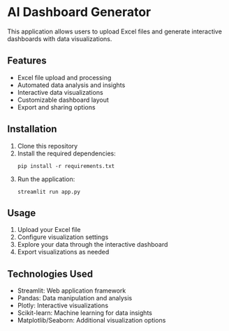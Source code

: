 # AI Dashboard Generator

This application allows users to upload Excel files and generate interactive dashboards with data visualizations.

## Features

- Excel file upload and processing
- Automated data analysis and insights
- Interactive data visualizations
- Customizable dashboard layout
- Export and sharing options

## Installation

1. Clone this repository
2. Install the required dependencies:
   ```
   pip install -r requirements.txt
   ```
3. Run the application:
   ```
   streamlit run app.py
   ```

## Usage

1. Upload your Excel file
2. Configure visualization settings
3. Explore your data through the interactive dashboard
4. Export visualizations as needed

## Technologies Used

- Streamlit: Web application framework
- Pandas: Data manipulation and analysis
- Plotly: Interactive visualizations
- Scikit-learn: Machine learning for data insights
- Matplotlib/Seaborn: Additional visualization options

